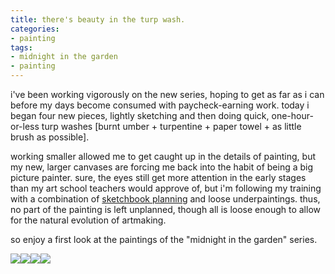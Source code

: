 ```yaml
---
title: there's beauty in the turp wash.
categories:
- painting
tags:
- midnight in the garden
- painting
---
```


i've been working vigorously on the new series, hoping to get as far as i can before my days become consumed with paycheck-earning work. today i began four new pieces, lightly sketching and then doing quick, one-hour-or-less turp washes [burnt umber + turpentine + paper towel + as little brush as possible]. 

working smaller allowed me to get caught up in the details of painting, but my new, larger canvases are forcing me back into the habit of being a big picture painter. sure, the eyes still get more attention in the early stages than my art school teachers would approve of, but i'm following my training with a combination of [sketchbook planning](http://sketches.shannonethomas.com/) and loose underpaintings. thus, no part of the painting is left unplanned, though all is loose enough to allow for the natural evolution of artmaking.

so enjoy a first look at the paintings of the "midnight in the garden" series.

![](/blog/old-uploads/2008/08/turpwash01.jpg)![](/blog/old-uploads/2008/08/turpwash02.jpg)![](/blog/old-uploads/2008/08/turpwash03.jpg)![](/blog/old-uploads/2008/08/turpwash04.jpg)

